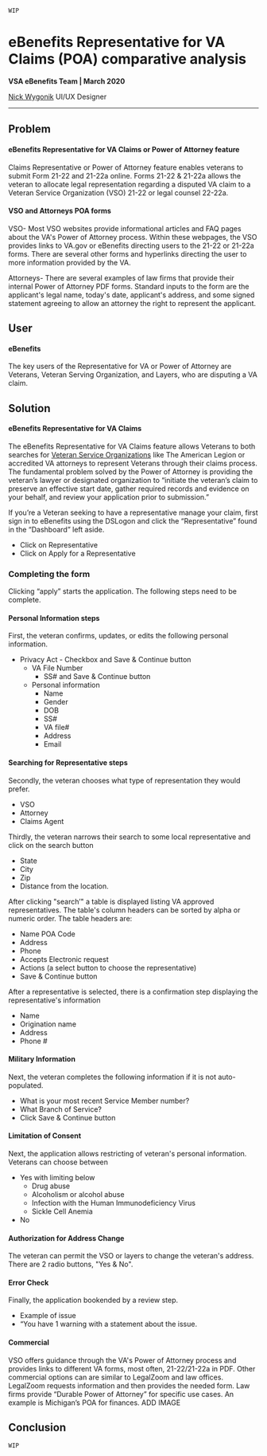 
`WIP`
# eBenefits Representative for VA Claims (POA) comparative analysis

**VSA eBenefits Team | March 2020**

[Nick Wygonik](nwygonik@governmentcio.com) UI/UX Designer

---


## Problem
#### eBenefits Representative for VA Claims or Power of Attorney feature

Claims Representative or Power of Attorney feature enables veterans to submit Form 21-22 and 21-22a online.  Forms 21-22 & 21-22a allows the veteran to allocate legal representation regarding a disputed VA claim to a Veteran Service Organization (VSO) 21-22 or legal counsel 22-22a.

#### VSO and Attorneys POA forms
VSO- Most VSO websites provide informational articles and FAQ pages about the VA's Power of Attorney process.  Within these webpages, the VSO provides links to VA.gov or eBenefits directing users to the 21-22 or 21-22a forms.  There are several other forms and hyperlinks directing the user to more information provided by the VA.

Attorneys- There are several examples of law firms that provide their internal Power of Attorney PDF forms. Standard inputs to the form are the applicant's legal name, today's date, applicant's address, and some signed statement agreeing to allow an attorney the right to represent the applicant.  


## User
#### eBenefits 
The key users of the Representative for VA or Power of Attorney are Veterans, Veteran Serving Organization, and Layers, who are disputing a VA claim.

## Solution
#### eBenefits Representative for VA Claims
The eBenefits Representative for VA Claims feature allows Veterans to both searches for [Veteran Service Organizations]( https://www.va.gov/vso/VSO-Directory.pdf) like The American Legion or accredited VA attorneys to represent Veterans through their claims process.  The fundamental problem solved by the Power of Attorney is providing the veteran’s lawyer or designated organization to “initiate the veteran’s claim to preserve an effective start date, gather required records and evidence on your behalf, and review your application prior to submission.” 


If you’re a Veteran seeking to have a representative manage your claim, first sign in to eBenefits using the DSLogon and click the “Representative” found in the “Dashboard” left aside. 

- Click on Representative
- Click on Apply for a Representative

### Completing the form
Clicking “apply” starts the application. The following steps need to be complete.

#### Personal Information steps
First, the veteran confirms, updates, or edits the following personal information.
 - Privacy Act
        - Checkbox and Save & Continue button
    - VA File Number
        - SS# and Save & Continue button
    - Personal information
        - Name
        - Gender
        - DOB
        - SS#
        - VA file#
        - Address
        - Email

#### Searching for Representative steps 
Secondly, the veteran chooses what type of representation they would prefer.
- VSO
- Attorney
- Claims Agent

Thirdly, the veteran  narrows their search to some local representative and click on the search button
- State
- City
- Zip
- Distance from the location. 

After clicking "search’" a table is displayed listing VA approved representatives. The table's column headers can be sorted by alpha or numeric order. The table headers are:
- Name POA Code
- Address
- Phone
- Accepts Electronic request
- Actions (a select button to choose the representative)
- Save & Continue button

After a representative is selected, there is a confirmation step displaying the representative's information
- Name
- Origination name
- Address
- Phone #

#### Military Information
Next, the veteran completes the following information if it is not auto-populated.
- What is your most recent Service Member number?
- What Branch of Service?
- Click Save & Continue button

#### Limitation of Consent
Next, the application allows restricting of veteran's personal information. Veterans can choose between 
- Yes with limiting below
  - Drug abuse
  - Alcoholism or alcohol abuse
  - Infection with the Human Immunodeficiency Virus
  - Sickle Cell Anemia
- No

#### Authorization for Address Change
The veteran can permit the VSO or layers to change the veteran's address. There are 2 radio buttons, "Yes & No".

#### Error Check
Finally, the application bookended by a  review step. 
- Example of issue
- “You have 1 warning with a statement about the issue.

#### Commercial
VSO offers guidance through the VA's Power of Attorney process and provides links to different VA forms, most often, 21-22/21-22a in PDF. Other commercial options can are similar to LegalZoom and law offices.  LegalZoom requests information and then provides the needed form.  Law firms provide “Durable Power of Attorney” for specific use cases. An example is Michigan’s POA for finances.  ADD IMAGE


## Conclusion
`WIP`

